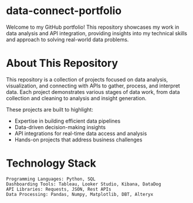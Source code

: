 # data-connect-portfolio
Welcome to my GitHub portfolio! This repository showcases my work in data analysis and API integration, providing insights into my technical skills and approach to solving real-world data problems.

# About This Repository
This repository is a collection of projects focused on data analysis, visualization, and connecting with APIs to gather, process, and interpret data. Each project demonstrates various stages of data work, from data collection and cleaning to analysis and insight generation.

These projects are built to highlight:

- Expertise in building efficient data pipelines
- Data-driven decision-making insights
- API integrations for real-time data access and analysis
- Hands-on projects that address business challenges

# Technology Stack
```
Programming Languages: Python, SQL
Dashboarding Tools: Tableau, Looker Studio, Kibana, DataDog
API Libraries: Requests, JSON, Rest APIs
Data Processing: Pandas, Numpy, Matplotlib, DBT, Alteryx
```
